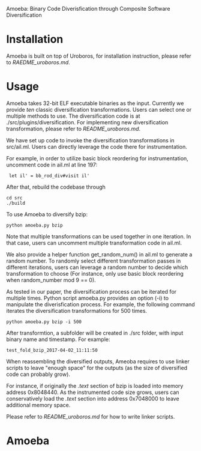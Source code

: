 Amoeba: Binary Code Diverisfication through Composite Software Diversification


# Installation

Amoeba is built on top of Uroboros, for installation instruction, please refer
to *RAEDME_uroboros.md*.

# Usage

Amoeba takes 32-bit ELF executable binaries as the input. Currently we provide
*ten* classic diversification transformations. Users can select one or multiple
methods to use. The diversification code is at ./src/plugins/diversification.
For implementing new diversification transformation, please refer to *README_uroboros.md*.

We have set up code to invoke the diversification transformations in src/ail.ml.
Users can directly leverage the code there for instrumentation.

For example, in order to utilize basic block reordering for instrumentation,
uncomment code in ail.ml at line 197:

     let il' = bb_rod_div#visit il'

After that, rebuild the codebase through

    cd src
    ./build

To use Amoeba to diversify bzip:

    python amoeba.py bzip


Note that multiple transformations can be used together in one iteration. In that case, 
users can uncomment multiple transformation code in ail.ml. 

We also provide a helper function get_random_num() in ail.ml to generate a random number. To randomly select different 
transformation passes in different iterations, users can leverage a random number 
to decide which transformation to choose 
(For instance, only use basic block reordering when random_number mod 9 == 0).


As tested in our paper, the diversification process can be iterated for
multiple times. Python script amoeba.py provides an option (-i) to manipulate 
the diverisfication process. For example, the following command iterates the diversification transformations for 500 times.

    python amoeba.py bzip -i 500


After transformtion, a subfolder will be created in ./src folder, with input binary name and
timestamp. For example:

    test_fold_bzip_2017-04-02_11:11:50

When reassembling the diversified outputs, Ameoba requires to use linker
scripts to leave "enough space" for the outputs (as the size of diversified
code can probably grow).

For instance, if originally the *.text* section of bzip is loaded into memory address 0x8048440. 
As the instrumented code size grows, users can conservatively load the *.text* section into 
address 0x7048000 to leave additional memory space.

Please refer to *README_uroboros.md* for how to write linker scripts.
# Amoeba
